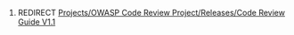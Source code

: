 1.  REDIRECT [Projects/OWASP Code Review Project/Releases/Code Review
    Guide
    V1.1](Projects/OWASP_Code_Review_Project/Releases/Code_Review_Guide_V1.1 "wikilink")